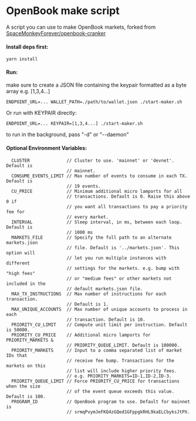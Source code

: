 # OpenBook make script

A script you can use to make OpenBook markets, forked from [SpaceMonkeyForever/openbook-cranker](https://github.com/SpaceMonkeyForever/openbook-cranker)

#### Install deps first:

```
yarn install
```

#### Run:

make sure to create a JSON file containing the keypair formatted as a byte array e.g. [1,3,4...]

```
ENDPOINT_URL=... WALLET_PATH=./path/to/wallet.json ./start-maker.sh
```

Or run with KEYPAIR directly:

```
ENDPOINT_URL=... KEYPAIR=[1,3,4...] ./start-maker.sh
```

to run in the background, pass "-d" or "--daemon"

#### Optional Environment Variables:

```
  CLUSTER              // Cluster to use. 'mainnet' or 'devnet'. Default is 
                       // mainnet.
  CONSUME_EVENTS_LIMIT // Max number of events to consume in each TX. Default is
                       // 19 events.
  CU_PRICE             // Minimum additional micro lamports for all 
                       // transactions. Default is 0. Raise this above 0 if
                       // you want all transactions to pay a priority fee for 
                       // every market.
  INTERVAL             // Sleep interval, in ms, between each loop. Default is 
                       // 1000 ms
  MARKETS_FILE         // Specify the full path to an alternate markets.json 
                       // file. Default is '../markets.json'. This option will
                       // let you run multiple instances with different 
                       // settings for the markets. e.g. bump with "high fees"
                       // or "medium fees" or other markets not included in the
                       // default markets.json file.
  MAX_TX_INSTRUCTIONS  // Max number of instructions for each transaction. 
                       // Default is 1.
  MAX_UNIQUE_ACCOUNTS  // Max number of unique accounts to process in each
                       // transaction. Default is 10.
  PRIORITY_CU_LIMIT    // Compute unit limit per instruction. Default is 50000.
  PRIORITY_CU_PRICE    // Additional micro lamports for PRIORITY_MARKETS & 
                       // PRIORITY_QUEUE_LIMIT. Default is 100000.
  PRIORITY_MARKETS     // Input to a comma separated list of market IDs that 
                       // receive fee bump. Transactions for the markets on this 
                       // list will include higher priority fees.
                       // e.g. PRIORITY_MARKETS=ID-1,ID-2,ID-3.
  PRIORITY_QUEUE_LIMIT // Force PRIORITY_CU_PRICE for transactions when the size 
                       // of the event queue exceeds this value. Default is 100. 
  PROGRAM_ID           // OpenBook program to use. Default for mainnet is
                       // srmqPvymJeFKQ4zGQed1GFppgkRHL9kaELCbyksJtPX.
```

